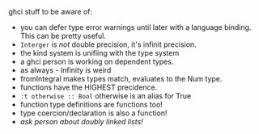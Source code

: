 ghci stuff to be aware of:
+ you can defer type error warnings until later with a language binding. This
  can be pretty useful.
+ `Interger` is _not_ double precision, it's infinit precision.
+ the kind system is unifiing with the type system
+ a ghci person is working on dependent types.
+ as always - Infinity is weird
+ fromIntegral makes types match, evaluates to the Num type.
+ functions have the HIGHEST precidence.
+ `:t otherwise :: Bool` otherwise is an alias for True
+ function type definitions are functions too!
+ type coercion/declaration is also a function!
+ _ask person about doubly linked lists!_

